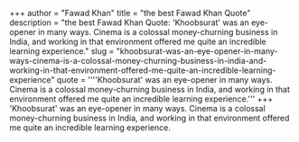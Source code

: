 +++
author = "Fawad Khan"
title = "the best Fawad Khan Quote"
description = "the best Fawad Khan Quote: 'Khoobsurat' was an eye-opener in many ways. Cinema is a colossal money-churning business in India, and working in that environment offered me quite an incredible learning experience."
slug = "khoobsurat-was-an-eye-opener-in-many-ways-cinema-is-a-colossal-money-churning-business-in-india-and-working-in-that-environment-offered-me-quite-an-incredible-learning-experience"
quote = ''''Khoobsurat' was an eye-opener in many ways. Cinema is a colossal money-churning business in India, and working in that environment offered me quite an incredible learning experience.'''
+++
'Khoobsurat' was an eye-opener in many ways. Cinema is a colossal money-churning business in India, and working in that environment offered me quite an incredible learning experience.
